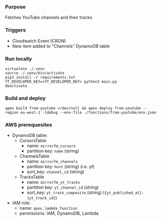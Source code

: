 ### Purpose

Fetches YouTube channels and their tracks

### Triggers

 - Cloudwatch Event (CRON)
 - New item added to "Channels" DynamoDB table

### Run locally

    virtualenv ./.venv
    source ./.venv/bin/activate
    pip3 install -r requirements.txt
    YT_DEVELOPER_KEY=<YT_DEVELOPER_KEY> python3 main.py
    deactivate

### Build and deploy

    apex build from-youtube >/dev/null && apex deploy from-youtube --region eu-west-1 -ldebug --env-file ./functions/from-youtube/env.json

### AWS prerequesites

- DynamoDB table:
    - CursorsTable
        - name: `mirrorfm_cursors`
        - partition key: `name` (string)
    - ChannelsTable
        - name: `mirrorfm_channels`
        - partition key: `host` (string) (i.e. yt)
        - sort_key: `channel_id` (string)
    - TracksTable
        - name: `mirrorfm_yt_tracks`
        - partition key: `yt_channel_id` (string)
        - sort_key: `yt_track_composite` (string) (`{yt_published_at}-{yt_track_id}`)
- IAM role:
    - name: `apex_lambda_function`
    - permissions: IAM, DynamoDB, Lambda